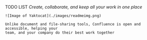 
TODO LIST
*Create, collaborate, and keep all your work in one place*
```
![Image of Yaktocat](./images/readmeimg.png)

Unlike document and file-sharing tools, Confluence is open and accessible, helping your
team, and your company do their best work together
```
